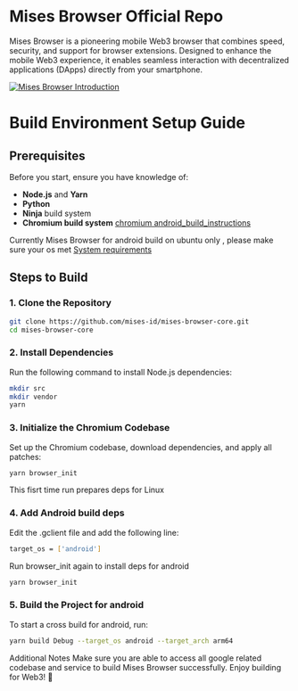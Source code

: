 # Mises Browser Official Repo
Mises Browser is a pioneering mobile Web3 browser that combines speed, security, and support for browser extensions. Designed to enhance the mobile Web3 experience, it enables seamless interaction with decentralized applications (DApps) directly from your smartphone.

[![Mises Browser Introduction](https://img.youtube.com/vi/SgOEfqzf3Bc/1.jpg)](https://www.youtube.com/watch?v=SgOEfqzf3Bc)


# Build Environment Setup Guide  

## Prerequisites  
Before you start, ensure you have knowledge of:  
- **Node.js** and **Yarn**  
- **Python**  
- **Ninja** build system  
- **Chromium build system**  [chromium android_build_instructions](https://chromium.googlesource.com/chromium/src/+/main/docs/android_build_instructions.md)

Currently Mises Browser for android build on ubuntu only , please make sure your os met [System requirements
](https://chromium.googlesource.com/chromium/src/+/main/docs/android_build_instructions.md#System-requirements)
## Steps to Build  

### 1. Clone the Repository  
```sh
git clone https://github.com/mises-id/mises-browser-core.git
cd mises-browser-core
```

### 2. Install Dependencies
Run the following command to install Node.js dependencies:
```sh
mkdir src
mkdir vendor
yarn
```

### 3. Initialize the Chromium Codebase
Set up the Chromium codebase, download dependencies, and apply all patches:

```sh
yarn browser_init
```

This fisrt time run prepares deps for Linux

### 4. Add Android build deps

Edit the .gclient file and add the following line:

```sh
target_os = ['android']
```

Run browser_init again to install deps for android

```sh
yarn browser_init 
```

### 5. Build the Project for android
To start a cross build for android, run:
```sh
yarn build Debug --target_os android --target_arch arm64
```


Additional Notes
Make sure you are able to access all google related codebase and service to build Mises Browser successfully.
Enjoy building for Web3! 🚀

